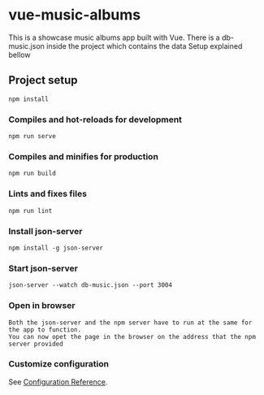 # vue-music-albums
This is a showcase music albums app built with Vue.
There is a db-music.json inside the project which contains the data
Setup explained bellow

## Project setup
```
npm install
```

### Compiles and hot-reloads for development
```
npm run serve
```

### Compiles and minifies for production
```
npm run build
```

### Lints and fixes files
```
npm run lint
```
### Install json-server
```
npm install -g json-server
```
### Start json-server
```
json-server --watch db-music.json --port 3004
```
### Open in browser
```
Both the json-server and the npm server have to run at the same for the app to function.
You can now opet the page in the browser on the address that the npm server provided
```

### Customize configuration
See [Configuration Reference](https://cli.vuejs.org/config/).
